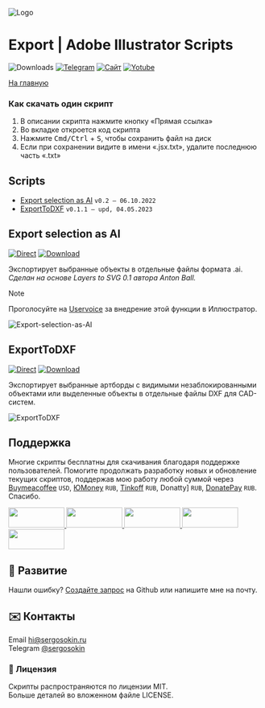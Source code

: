 ![Logo](https://i.ibb.co/mF018gV/emblem.png)

# Export | Adobe Illustrator Scripts

![Downloads](https://img.shields.io/badge/Скачивания-120k-27CF7D.svg) [![Telegram](https://img.shields.io/badge/Telegram--канал-%40aiscripts-0088CC.svg)](https://t.me/aiscripts) [![Сайт](https://img.shields.io/badge/Сайт-ais.sergosoikn.ru-FF7548.svg)](https://ais.sergosokin.ru) [![Yotube](https://img.shields.io/badge/Youtube-%40SergOsokinArt-FF0000.svg)](https://www.youtube.com/c/SergOsokinArt/videos)

[На главную](../README.ru.md)

### Как скачать один скрипт
1. В описании скрипта нажмите кнопку «Прямая ссылка»
2. Во вкладке откроется код скрипта
3. Нажмите <kbd>Cmd/Ctrl</kbd> + <kbd>S</kbd>, чтобы сохранить файл на диск
4. Если при сохранении видите в имени «.jsx.txt», удалите последнюю часть «.txt»

## Scripts
* [Export selection as AI](https://github.com/creold/illustrator-scripts/blob/master/md/Export.ru.md#export-selection-as-ai) `v0.2 — 06.10.2022`
* [ExportToDXF](https://github.com/creold/illustrator-scripts/blob/master/md/Export.ru.md#exporttodxf) `v0.1.1 — upd, 04.05.2023`

## Export selection as AI
[![Direct](https://img.shields.io/badge/Прямая%20ссылка-Export--selection--as--AI.jsx-FF6900.svg)](https://link.aiscripts.ru/exptoai) [![Download](https://img.shields.io/badge/Скачать%20все-Zip--архив-0088CC.svg)](https://bit.ly/2M0j95N)

Экспортирует выбранные объекты в отдельные файлы формата .ai.    
*Сделан на основе Layers to SVG 0.1 автора Anton Ball.*

> [!NOTE]   
> Проголосуйте на [Uservoice](https://illustrator.uservoice.com/forums/333657-illustrator-desktop-feature-requests/suggestions/33210145-add-ai-eps-and-tif-formats-in-export-for-screens) за внедрение этой функции в Иллюстратор.

![Export-selection-as-AI](https://i.ibb.co/CPSRxq8/demo-Export-selection-as-AI.gif)

## ExportToDXF
[![Direct](https://img.shields.io/badge/Прямая%20ссылка-ExportToDXF.jsx-FF6900.svg)](https://link.aiscripts.ru/exptodxf) [![Download](https://img.shields.io/badge/Скачать%20все-Zip--архив-0088CC.svg)](https://bit.ly/2M0j95N)

Экспортирует выбранные артборды с видимыми незаблокированными объектами или выделенные объекты в отдельные файлы DXF для CAD-систем.

![ExportToDXF](https://i.ibb.co/xqhxjp0/Export-To-DXF.gif)

## Поддержка
Многие скрипты бесплатны для скачивания благодаря поддержке пользователей. Помогите продолжать разработку новых и обновление текущих скриптов, поддержав мою работу любой суммой через [Buymeacoffee] `USD`, [ЮMoney] `RUB`, [Tinkoff] `RUB`, Donatty] `RUB`, [DonatePay] `RUB`. Спасибо.   

[Buymeacoffee]: https://www.buymeacoffee.com/aiscripts
[ЮMoney]: https://yoomoney.ru/to/410011149615582
[Tinkoff]: https://www.tinkoff.ru/rm/osokin.sergey127/SN67U9405/
[Donatty]: https://donatty.com/sergosokin
[DonatePay]: https://new.donatepay.ru/@osokin

<a href="https://www.buymeacoffee.com/aiscripts">
  <img width="111" height="40" src="https://i.ibb.co/0ssTJQ1/bmc-badge.png">
</a>

<a href="https://www.tinkoff.ru/rm/osokin.sergey127/SN67U9405/">
  <img width="111" height="40" src="https://i.ibb.co/hRsbYnM/tinkoff-badge.png">
</a>

<a href="https://yoomoney.ru/to/410011149615582">
  <img width="111" height="40" src="https://i.ibb.co/wwrYWJ5/yoomoney-badge.png">
</a>

<a href="https://donatty.com/sergosokin">
  <img width="111" height="40" src="https://i.ibb.co/s61FGCn/donatty-badge.png">
</a>

<a href="https://new.donatepay.ru/@osokin">
  <img width="111" height="40" src="https://i.ibb.co/0KJ94ND/donatepay-badge.png">
</a>

## 🤝 Развитие

Нашли ошибку? [Создайте запрос](https://github.com/creold/illustrator-scripts/issues) на Github или напишите мне на почту.

## ✉️ Контакты
Email <hi@sergosokin.ru>  
Telegram [@sergosokin](https://t.me/sergosokin)

### 📝 Лицензия

Скрипты распространяются по лицензии MIT.   
Больше деталей во вложенном файле LICENSE.